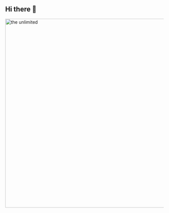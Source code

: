 ## Hi there 👋

<img src="![Берсерк](https://github.com/user-attachments/assets/d621415f-9e07-4488-8dde-10d640af70ea)" alt="the unlimited" width="600">
